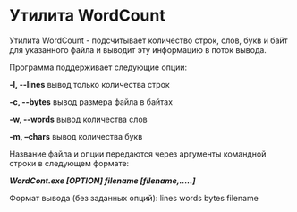 # Утилита WordCount

Утилита WordCount - подсчитывает количество строк, слов, букв и байт для указанного файла и выводит эту информацию в поток вывода.

Программа поддерживает следующие опции:

**-l, --lines** вывод только количества строк

**-c, --bytes** вывод размера файла в байтах

**-w, --words** вывод количества слов

**-m, –chars** вывод количества букв

Название файла и опции передаются через аргументы командной строки в следующем формате:

_**WordCont.exe [OPTION] filename [filename,.....]**_

Формат вывода (без заданных опций):
  lines words bytes filename
